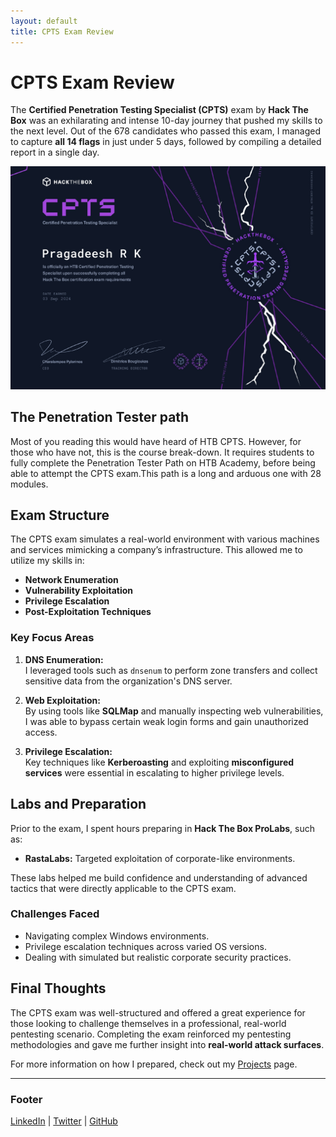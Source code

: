 ```yaml
---
layout: default
title: CPTS Exam Review
---
```


# CPTS Exam Review

The **Certified Penetration Testing Specialist (CPTS)** exam by **Hack The Box** was an exhilarating and intense 10-day journey that pushed my skills to the next level. Out of the 678 candidates who passed this exam, I managed to capture **all 14 flags** in just under 5 days, followed by compiling a detailed report in a single day.


![CPTS_Cert](/CPTSCERT.jpg)


## The Penetration Tester path

Most of you reading this would have heard of HTB CPTS. However, for those who have not, this is the course break-down. It requires students to fully complete the Penetration Tester Path on HTB Academy, before being able to attempt the CPTS exam.This path is a long and arduous one with 28 modules.

## Exam Structure

The CPTS exam simulates a real-world environment with various machines and services mimicking a company’s infrastructure. This allowed me to utilize my skills in:

- **Network Enumeration**
- **Vulnerability Exploitation**
- **Privilege Escalation**
- **Post-Exploitation Techniques**
  
### Key Focus Areas

1. **DNS Enumeration:**  
   I leveraged tools such as `dnsenum` to perform zone transfers and collect sensitive data from the organization's DNS server.

2. **Web Exploitation:**  
   By using tools like **SQLMap** and manually inspecting web vulnerabilities, I was able to bypass certain weak login forms and gain unauthorized access.

3. **Privilege Escalation:**  
   Key techniques like **Kerberoasting** and exploiting **misconfigured services** were essential in escalating to higher privilege levels.

## Labs and Preparation

Prior to the exam, I spent hours preparing in **Hack The Box ProLabs**, such as:

- **RastaLabs:** Targeted exploitation of corporate-like environments.

These labs helped me build confidence and understanding of advanced tactics that were directly applicable to the CPTS exam.

### Challenges Faced

- Navigating complex Windows environments.
- Privilege escalation techniques across varied OS versions.
- Dealing with simulated but realistic corporate security practices.

## Final Thoughts

The CPTS exam was well-structured and offered a great experience for those looking to challenge themselves in a professional, real-world pentesting scenario. Completing the exam reinforced my pentesting methodologies and gave me further insight into **real-world attack surfaces**.

For more information on how I prepared, check out my [Projects](./projects.html) page.

---

### Footer

[LinkedIn](https://linkedin.com/in/yourprofile) | [Twitter](https://twitter.com/yourprofile) | [GitHub](https://github.com/yourprofile)

